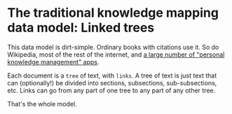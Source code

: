 # The traditional knowledge mapping data model: Linked trees

This data model is dirt-simple. Ordinary books with citations use it. So do Wikipedia, most of the rest of the internet, and [a large number of "personal knowledge management" apps](who-maps-knowledge.md).

Each document is a `tree` of text, with `links`. A tree of text is just text that can (optionally!) be divided into sections, subsections, sub-subsections, etc. Links can go from any part of one tree to any part of any other tree.

That's the whole model.

